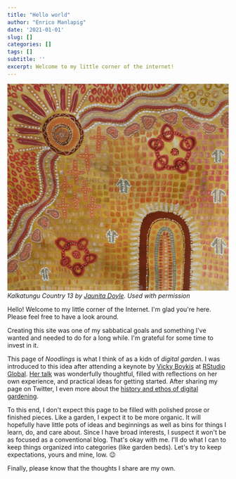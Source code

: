 ```yaml
---
title: "Hello world"
author: "Enrico Manlapig"
date: '2021-01-01'
slug: []
categories: []
tags: []
subtitle: ''
excerpt: Welcome to my little corner of the internet!
---
```


![contemporary aboriginal art](featured.jpg)
*Kalkatungu Country 13 by [Jaunita Doyle](https://www.cungelellaart.com/). Used with permission*


Hello!  Welcome to my little corner of the Internet. I'm glad you're here.  Please feel free to have a look around.  

Creating this site was one of my sabbatical goals and something I've wanted and needed to do for a long while. I'm grateful for some time to invest in it.  

This page of *Noodlings* is what I think of as a kidn of *digital garden*.  I was introduced to this idea after attending a keynote by [Vicky Boykis](https://veekaybee.github.io/) at [RStudio Global](https://www.rstudio.com/conference/).  [Her talk](https://youtu.be/E5ERSfydB30) was wonderfully thoughtful, filled with reflections on her own experience, and practical ideas for getting started.  After sharing my page on Twitter, I even more about the [history and ethos of digital gardening](https://maggieappleton.com/garden-history).

To this end, I don't expect this page to be filled with polished prose or finished pieces.  Like a garden, I expect it to be more organic.  It will hopefully have little pots of ideas and beginnings as well as bins for things I learn, do, and care about.  Since I have broad interests, I suspect it won't be as focused as a conventional blog. That's okay with me.  I'll do what I can to keep things organized into categories (like garden beds). Let's try to keep expectations, yours and mine, low. 😉


Finally, please know that the thoughts I share are my own.  

